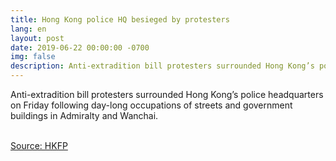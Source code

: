 ```yaml
---
title: Hong Kong police HQ besieged by protesters
lang: en
layout: post
date: 2019-06-22 00:00:00 -0700
img: false
description: Anti-extradition bill protesters surrounded Hong Kong’s police headquarters on Friday following day-long occupations of streets and government buildings in Admiralty and Wanchai.
---
```


Anti-extradition bill protesters surrounded Hong Kong’s police headquarters on Friday following day-long occupations of streets and government buildings in Admiralty and Wanchai.


<br>[Source: HKFP](https://www.hongkongfp.com/2019/06/22/hkfp-lens-hong-kong-police-hq-besieged-protesters-following-long-day-dissent-part-i/)